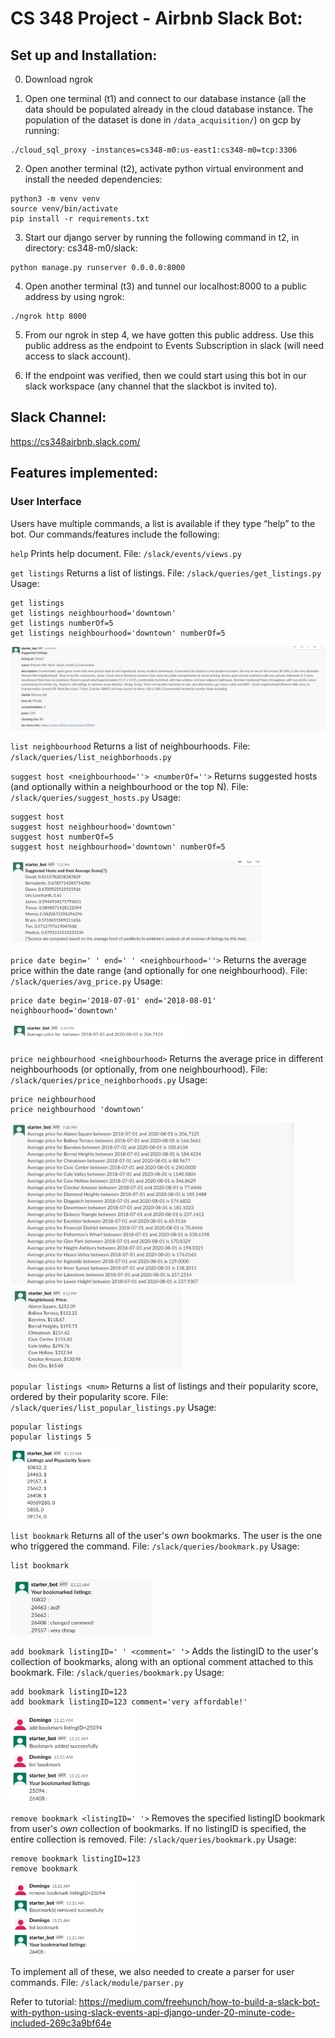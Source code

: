 # CS 348 Project - Airbnb Slack Bot:
## Set up and Installation:
0. Download ngrok

1. Open one terminal (t1) and connect to our database instance (all the data should be populated already in the cloud database instance. The population of the dataset is done in `/data_acquisition/`) on gcp by running:
```
./cloud_sql_proxy -instances=cs348-m0:us-east1:cs348-m0=tcp:3306
```


2. Open another terminal (t2), activate python virtual environment and install the needed dependencies:
```
python3 -m venv venv
source venv/bin/activate
pip install -r requirements.txt
```


3. Start our django server by running the following command in t2, in directory: cs348-m0/slack: 
```
python manage.py runserver 0.0.0.0:8000
```

4. Open another terminal (t3) and tunnel our localhost:8000 to a public address by using ngrok:
```
./ngrok http 8000
```

5. From our ngrok in step 4, we have gotten this public address. Use this public address as the endpoint to Events Subscription in slack (will need access to slack account).

6. If the endpoint was verified, then we could start using this bot in our slack workspace (any channel that the slackbot is invited to).

## Slack Channel:
https://cs348airbnb.slack.com/

## Features implemented:
### User Interface
Users have multiple commands, a list is available if they type “help” to the bot. Our commands/features include the following:

`help`
Prints help document. File: `/slack/events/views.py`

`get listings`
Returns a list of listings. File: `/slack/queries/get_listings.py`
Usage:
```
get listings
get listings neighbourhood='downtown'
get listings numberOf=5
get listings neighbourhood='downtown' numberOf=5
```      
![](feature_screenshots/GetListings.png)

`list neighbourhood`
Returns a list of neighbourhoods. File: `/slack/queries/list_neighborhoods.py`

`suggest host <neighbourhood=''> <numberOf=''>`
Returns suggested hosts (and optionally within a neighbourhood or the top N). File: `/slack/queries/suggest_hosts.py`
Usage:
```
suggest host
suggest host neighbourhood='downtown'
suggest host numberOf=5
suggest host neighbourhood='downtown' numberOf=5
```      
<img src="feature_screenshots/SuggestHosts.png" width="80%">


`price date begin=' ' end=' ' <neighbourhood=''>`
Returns the average price within the date range (and optionally for one neighbourhood). File: `/slack/queries/avg_price.py`
Usage: 
```
price date begin='2018-07-01' end='2018-08-01' neighbourhood='downtown'
```
<img src="feature_screenshots/Price3.png" width="55%">


`price neighbourhood <neighbourhood>` 
Returns the average price in different neighbourhoods (or optionally, from one neighbourhood). File: `/slack/queries/price_neighborhoods.py`
Usage: 
```
price neighbourhood
price neighbourhood 'downtown'
```
<img src="feature_screenshots/Price2.png" width="90%">
<img src="feature_screenshots/Price1.png" width="55%">


`popular listings <num>`
Returns a list of <num> listings and their popularity score, ordered by their popularity score. File: `/slack/queries/list_popular_listings.py`
Usage:
```
popular listings
popular listings 5
```
<img src="feature_screenshots/popular_listings.jpg" width="35%">
      
`list bookmark`
Returns all of the user's *own* bookmarks. The user is the one who triggered the command. File: `/slack/queries/bookmark.py`
Usage:
```
list bookmark
```
<img src="feature_screenshots/list_bookmark.jpg" width="45%">

`add bookmark listingID=' ' <comment=' '>`
Adds the listingID to the user's collection of bookmarks, along with an optional comment attached to this bookmark. File: `/slack/queries/bookmark.py`
Usage:
```
add bookmark listingID=123
add bookmark listingID=123 comment='very affordable!'
```
<img src="feature_screenshots/add_bookmark.jpg" width="40%">

`remove bookmark <listingID=' '>`
Removes the specified listingID bookmark from user's *own* collection of bookmarks. If no listingID is specified, the entire collection is removed. File: `/slack/queries/bookmark.py`
Usage:
```
remove bookmark listingID=123
remove bookmark
```
<img src="feature_screenshots/remove_bookmark.jpg" width="40%">

To implement all of these, we also needed to create a parser for user commands. File: `/slack/module/parser.py`

Refer to tutorial: https://medium.com/freehunch/how-to-build-a-slack-bot-with-python-using-slack-events-api-django-under-20-minute-code-included-269c3a9bf64e

